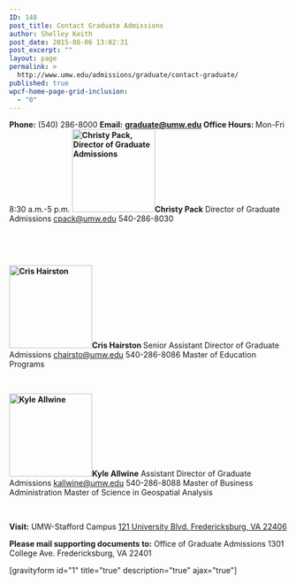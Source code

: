 ```yaml
---
ID: 148
post_title: Contact Graduate Admissions
author: Shelley Keith
post_date: 2015-08-06 13:02:31
post_excerpt: ""
layout: page
permalink: >
  http://www.umw.edu/admissions/graduate/contact-graduate/
published: true
wpcf-home-page-grid-inclusion:
  - "0"
---
```

<strong>Phone:</strong> (540) 286-8000
<strong>Email:</strong> <a href="mailto:graduate@umw.edu"><strong>graduate@umw.edu
</strong></a><strong>Office Hours: </strong>Mon-Fri 8:30 a.m.-5 p.m.
<strong>
<img class="alignleft wp-image-48224 size-thumbnail" src="http://www.umw.edu/admissions/wp-content/uploads/sites/6/2015/08/Christy-Pack-150x150.jpg" alt="Christy Pack, Director of Graduate Admissions" width="150" height="150" />Christy Pack</strong>
Director of Graduate Admissions
<a href="mailto:cpack@umw.edu">cpack@umw.edu
</a>540-286-8030

&nbsp;

&nbsp;

<strong><img class="alignleft wp-image-48271 size-thumbnail" src="http://www.umw.edu/admissions/wp-content/uploads/sites/6/2015/08/Cris-Hairston-150x150.jpg" alt="Cris Hairston" width="150" height="150" />Cris Hairston
</strong>Senior Assistant Director of Graduate Admissions
<a href="mailto:chairsto@umw.edu">chairsto@umw.edu
</a>540-286-8086
Master of Education Programs

&nbsp;

<strong><img class="alignleft size-thumbnail wp-image-48272" src="http://www.umw.edu/admissions/wp-content/uploads/sites/6/2015/08/Kyle-Allwine-website-150x150.jpg" alt="Kyle Allwine" width="150" height="150" />Kyle Allwine</strong>
Assistant Director of Graduate Admissions
<a href="mailto:kallwine@umw.edu">kallwine@umw.edu
</a>540-286-8088
Master of Business Administration
Master of Science in Geospatial Analysis

&nbsp;

<strong>Visit:</strong>
UMW-Stafford Campus
<a href="https://goo.gl/maps/93gaT">121 University Blvd.
Fredericksburg, VA 22406</a>

<strong>Please mail supporting documents to:</strong>
Office of Graduate Admissions
1301 College Ave.
Fredericksburg, VA 22401
<div style="clear: both">[gravityform id="1" title="true" description="true" ajax="true"]</div>